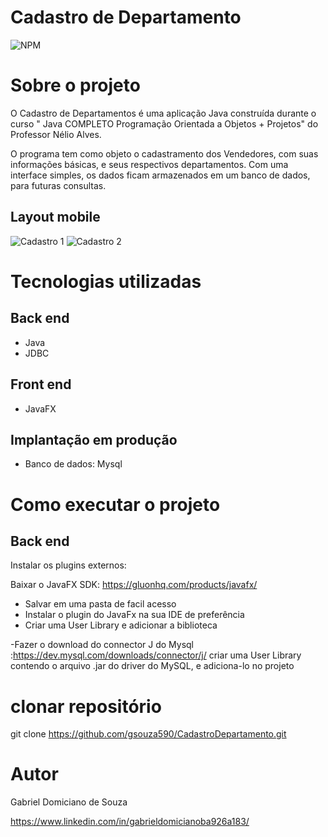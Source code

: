 # Cadastro de Departamento 
![NPM](https://img.shields.io/npm/l/react)

# Sobre o projeto


O Cadastro de Departamentos é uma aplicação Java construída durante o curso " Java COMPLETO Programação Orientada a Objetos + Projetos" do Professor Nélio Alves.

O programa tem como objeto o cadastramento dos Vendedores, com suas informações básicas, e seus respectivos departamentos. Com uma interface simples, os dados ficam armazenados em um banco de dados, para futuras consultas.

## Layout mobile
![Cadastro 1]() ![Cadastro 2]()


# Tecnologias utilizadas
## Back end
- Java
- JDBC

## Front end
- JavaFX

## Implantação em produção

- Banco de dados: Mysql

# Como executar o projeto

## Back end

Instalar os plugins externos:

Baixar o JavaFX SDK: https://gluonhq.com/products/javafx/
 - Salvar em uma pasta de facil acesso
- Instalar o plugin do JavaFx na sua IDE de preferência
- Criar uma User Library e adicionar a biblioteca 


-Fazer o download do connector J do Mysql :https://dev.mysql.com/downloads/connector/j/
 criar uma User Library contendo o arquivo .jar do driver do MySQL, e adiciona-lo no projeto


# clonar repositório
git clone https://github.com/gsouza590/CadastroDepartamento.git



# Autor

Gabriel Domiciano de Souza

https://www.linkedin.com/in/gabrieldomicianoba926a183/
